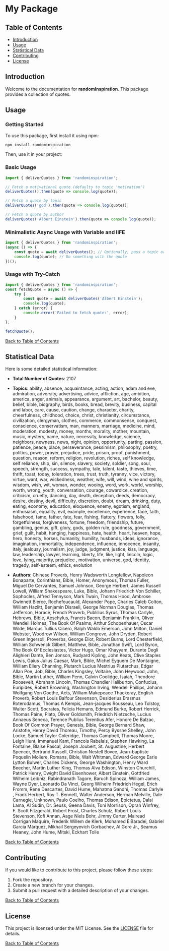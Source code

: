 
# My Package

## Table of Contents
- [Introduction](#introduction)
- [Usage](#usage)
- [Statistical Data](#statistical-data)
- [Contributing](#contributing)
- [License](#license)

## Introduction

Welcome to the documentation for **randomInspiration**. This package provides a collection of quotes.

## Usage

### Getting Started

To use this package, first install it using npm:

```bash
npm install randominspiration
```

Then, use it in your project:

### Basic Usage

```javascript
import { deliverQuotes } from 'randominspiration';

// Fetch a motivational quote (defaults to topic 'motivation')
deliverQuotes().then(quote => console.log(quote));

// Fetch a quote by topic
deliverQuotes('god').then(quote => console.log(quote));

// Fetch a quote by author
deliverQuotes('Albert Einstein').then(quote => console.log(quote));
```

### Minimalistic Async Usage with Variable and IIFE

```javascript
import { deliverQuotes } from 'randominspiration';
(async () => {
    const quote = await deliverQuotes(); // Optionally, pass a topic or author as argument
    console.log(quote); // Do something with the quote
})();
```

### Usage with Try-Catch

```javascript
import { deliverQuotes } from 'randominspiration';
const fetchQuote = async () => {
    try {
        const quote = await deliverQuotes('Albert Einstein');
        console.log(quote);
    } catch (error) {
        console.error('Failed to fetch quote:', error);
    }
};

fetchQuote();
```

[Back to Table of Contents](#table-of-contents)

## Statistical Data

Here is some detailed statistical information:

- **Total Number of Quotes**: 2107

- **Topics**: ability, absence, acquaintance, acting, action, adam and eve, admiration, adversity, advertising, advice, affliction, age, ambition, america, anger, animals, appearance, argument, art, bachelor, beauty, belief, bible, biography, birds, books, bread, brevity, business, capital and labor, care, cause, caution, change, character, charity, cheerfulness, childhood, choice, christ, christianity, circumstance, civilization, clergyman, clothes, commerce, commonsense, conquest, conscience, conservatism, man, manners, marriage, medicine, mind, moderation, modesty, money, months, morality, mother, mountain, music, mystery, name, nature, necessity, knowledge, science, neighbors, newness, news, night, opinion, opportunity, parting, passion, patience, peace, place, perseverance, pessimism, philosophy, poetry, politics, power, prayer, prejudice, pride, prison, proof, punishment, question, reason, reform, religion, revolution, riches, self knowledge, self reliance, ship, sin, silence, slavery, society, soldier, song, soul, speech, strength, success, sympathy, tale, talent, taste, thieves, time, thrift, toast, today, toleration, trees, trust, truth, tyranny, vice, victory, virtue, want, war, wickedness, weather, wife, will, wind, wine and spirits, wisdom, wish, wit, woman, wonder, wooing, word, work, world, worship, worth, wrong, youth, conversation, courage, cowardice, creation, criticism, cruelty, dancing, day, death, deception, deeds, democracy, desire, destiny, devil, difficulty, discretion, doubt, dream, drinking, duty, eating, economy, education, eloquence, enemy, egotism, england, enthusiasm, equality, evil, example, excellence, experience, face, faith, falsehood, fame, father, fate, fear, fishing, flattery, flowers, folly, forgetfulness, forgiveness, fortune, freedom, friendship, future, gambling, genius, gift, glory, gods, golden rule, goodness, government, grief, guilt, habit, hanging, happiness, hate, health, heart, heaven, hope, hero, honesty, horses, humanity, humility, husbands, ideas, ignorance, imagination, immortality, independence, influence, innocence, insanity, italy, jealousy, journalism, joy, judge, judgment, justice, kiss, language, law, leadership, lawyer, learning, liberty, life, like, light, lincoln, logic, love, lying, majority, prejudice , motivation, universe, god, identity, tragedy, self-esteem, ethics, evolution

- **Authors**: Chinese Proverb, Henry Wadsworth Longfellow, Napoleon Bonaparte, Corinthians, Bible, Homer, Anonymous, Thomas Fuller, Miguel De Cervantes, Samuel Johnson, George Herbert, James Russell Lowell, William Shakespeare, Luke, Bible, Johann Friedrich Von Schiller, Sophocles, Alfred Tennyson, Mark Twain, Thomas Hood, Ambrose Gwinnett Bierce, Rochefoucauld, Alexander Pope, Charles Caleb Colton, William Hazlitt, Benjamin Disraeli, George Norman Douglas, Thomas Jefferson, Horace, French Proverb, Publilius Syrus, Thomas Carlyle, Hebrews, Bible, Aeschylus, Francis Bacon, Benjamin Franklin, Oliver Wendell Holmes, The Book Of Psalms, Arthur Schopenhauer, Oscar Wilde, Marcus Tullius Cicero, Ralph Waldo Emerson, John Milton, Daniel Webster, Woodrow Wilson, William Congreve, John Dryden, Robert Green Ingersoll, Proverbs, George Eliot, Robert Burns, Lord Chesterfield, William Schwenck Gilbert, Matthew, Bible, Jonathan Swift, Lord Byron, The Book Of Ecclesiastes, Victor Hugo, Omar Khayyam, Durante Degli Alighieri Dante, Ben Jonson, Rudyard Kipling, John Keats, Clive Staples Lewis, Gaius Julius Caesar, Mark, Bible, Michel Eyquem De Montaigne, William Ellery Channing, Plutarch Lucius Mestrius Plutarchus, Edgar Allan Poe, Job, Bible, Charles Kingsley, Voltaire, John Heywood, John, Bible, Martin Luther, William Penn, Calvin Coolidge, Isaiah, Theodore Roosevelt, Abraham Lincoln, Thomas Chandler Haliburton, Confucius, Euripides, Robert Browning, Washington Irving, Wendell Phillips, Johann Wolfgang Von Goethe, Acts, William Makepeace Thackeray, English Proverb, Robert Louis Balfour Stevenson, Desiderius Erasmus Roterodamus, Thomas A Kempis, Jean-jacques Rousseau, Leo Tolstoy, Walter Scott, Socrates, Felicia Hemans, Edmund Burke, Robert Herrick, Thomas Paine, Plato, Oliver Goldsmith, Friedrich Nietzsche, Lucius Annaeus Seneca, Terence Publius Terentius Afer, Honore De Balzac, Book Of Common Prayer, Genesis, Bible, George Bernard Shaw, Aristotle, Henry David Thoreau, Timothy, Percy Bysshe Shelley, John Locke, Samuel Taylor Coleridge, Thomas Campbell, Thomas Moore, Leigh Hunt, Immanuel Kant, Francois Rabelais, Stephen Hawking, La Fontaine, Blaise Pascal, Joseph Joubert, St. Augustine, Herbert Spencer, Bertrand Russell, Christian Nestell Bovee, Jean-baptiste Poquelin Moliere, Romans, Bible, Walt Whitman, Edward George Earle Lytton Bulwer, Charles Dickens, George Washington, Henry Ward Beecher, Martin Luther King, Thomas Alva Edison, Winston Churchill, Patrick Henry, Dwight David Eisenhower, Albert Einstein, Gottfried Wilhelm Leibniz, Rabindranath Tagore, Baruch Spinoza, William James, Wayne Dyer, Leonardo Da Vinci, Georg Wilhelm Friedrich Hegel, Erich Fromm, Rene Descartes, David Hume, Mahatma Gandhi, Thomas Carlyle  , Frank Herbert, Roy T. Bennett, Walter Anderson, Herman Melville, Dale Carnegie, Unknown, Paulo Coelho, Thomas Edison, Epictetus, Dalai Lama, AI Sudin, Dr. Seuss, Geena Davis, Toni Morrison, Oprah Winfrey, F. Scott Fitzgerald, Robert Frost, Charles Schulz, Robert Louis Stevenson, Kofi Annan, Aage Niels Bohr, Jimmy Carter, Mairead Corrigan Maquire, Frederik Willem de Klerk, Mohamed ElBaradei, Gabriel Garcia Márquez, Mikhail Sergeyevich Gorbachev, Al Gore Jr., Seamus Heaney, John Hume, Mitski, Eckhart Tolle

[Back to Table of Contents](#table-of-contents)

## Contributing

If you would like to contribute to this project, please follow these steps:

1. Fork the repository.
2. Create a new branch for your changes.
3. Submit a pull request with a detailed description of your changes.

[Back to Table of Contents](#table-of-contents)

## License

This project is licensed under the MIT License. See the [LICENSE](LICENSE) file for details.

[Back to Table of Contents](#table-of-contents)
